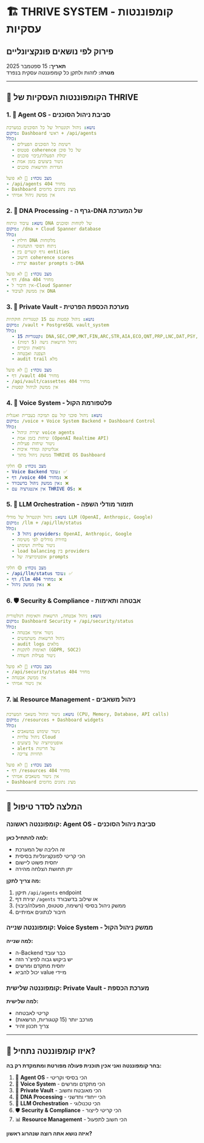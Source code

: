 # 🏗️ THRIVE SYSTEM - קומפוננטות עסקיות
## פירוק לפי נושאים פונקציונליים

**תאריך:** 15 ספטמבר 2025  
**מטרה:** לזהות ולתקן כל קומפוננטה עסקית בנפרד  

---

## 🎯 הקומפוננטות העסקיות של THRIVE

### 1. 🤖 **Agent OS - סביבת ניהול הסוכנים**
```yaml
נושא: ניהול וקונטרול של כל הסוכנים במערכת
מיקום: Dashboard ראשי + /api/agents
כולל:
  - רשימת כל הסוכנים הפעילים
  - סטטוס coherence של כל סוכן
  - יכולת הפעלה/כיבוי סוכנים
  - ניטור ביצועים בזמן אמת
  - הגדרות והרשאות סוכנים

מצב נוכחי: 🔴 לא פועל
- /api/agents מחזיר 404
- Dashboard מציג נתונים מדומים
- אין ממשק ניהול אמיתי
```

### 2. 🧬 **DNA Processing - גרף ה-DNA של המערכת**
```yaml
נושא: עיבוד וניתוח DNA של לקוחות וסוכנים
מיקום: /dna + Cloud Spanner database
כולל:
  - חילוץ DNA מלקוחות
  - ניתוח דפוסי התנהגות
  - גרף קשרים בין entities
  - חישוב coherence scores
  - יצירת master prompts מ-DNA

מצב נוכחי: 🔴 לא פועל
- דף /dna מחזיר 404
- אין חיבור ל-Cloud Spanner
- אין ממשק לעיבוד DNA
```

### 3. 🔐 **Private Vault - מערכת הכספת הפרטית**
```yaml
נושא: ניהול קסטות עם 15 קטגוריות חוקתיות
מיקום: /vault + PostgreSQL vault_system
כולל:
  - 15 קטגוריות: DNA,SEC,CMP,MKT,FIN,ARC,STR,AIA,ECO,QNT,PRP,LNC,DAT,PSY,INV
  - ניהול הרשאות גישה (5 רמות)
  - גרסאות וגיבויים
  - הצפנה ואבטחה
  - audit trail מלא

מצב נוכחי: 🔴 לא פועל
- דף /vault מחזיר 404
- /api/vault/cassettes מחזיר 404
- אין ממשק לניהול קסטות
```

### 4. 🎤 **Voice System - פלטפורמת הקול**
```yaml
נושא: ניהול סוכני קול עם תמיכה בעברית ואנגלית
מיקום: /voice + Voice System Backend + Dashboard Control
כולל:
  - יצירת וניהול voice agents
  - שיחות בזמן אמת (OpenAI Realtime API)
  - ניטור שיחות פעילות
  - אנליטיקה ומדדי איכות
  - ממשק ניהול מתוך THRIVE OS Dashboard

מצב נוכחי: 🟡 חלקי
- Voice Backend עובד: ✅
- דף /voice מחזיר 404: ❌
- אין ממשק ניהול בדשבורד: ❌
- אין אינטגרציה עם THRIVE OS: ❌
```

### 5. 🧠 **LLM Orchestration - תזמור מודלי השפה**
```yaml
נושא: ניהול וקונטרול של מודלי LLM (OpenAI, Anthropic, Google)
מיקום: /llm + /api/llm/status
כולל:
  - ניהול 3 providers: OpenAI, Anthropic, Google
  - בחירת מודלים לפי משימה
  - ניטור עלויות ושימוש
  - load balancing בין providers
  - אופטימיזציה של prompts

מצב נוכחי: 🟡 חלקי
- /api/llm/status עובד: ✅
- דף /llm מחזיר 404: ❌
- אין ממשק ניהול: ❌
```

### 6. 🛡️ **Security & Compliance - אבטחה ותאימות**
```yaml
נושא: ניהול אבטחה, הרשאות ותאימות רגולטורית
מיקום: Dashboard Security + /api/security/status
כולל:
  - ניטור איומי אבטחה
  - ניהול הרשאות משתמשים
  - audit logs מלאים
  - תאימות לתקנות (GDPR, SOC2)
  - ניטור פעילות חשודה

מצב נוכחי: 🔴 לא פועל
- /api/security/status מחזיר 404
- אין ממשק אבטחה
- אין ניטור אמיתי
```

### 7. 📊 **Resource Management - ניהול משאבים**
```yaml
נושא: ניטור וניהול משאבי המערכת (CPU, Memory, Database, API calls)
מיקום: /resources + Dashboard widgets
כולל:
  - ניטור שימוש במשאבים
  - ניהול עלויות Cloud
  - אופטימיזציה של ביצועים
  - alerts על חריגות
  - תחזיות צריכה

מצב נוכחי: 🔴 לא פועל
- דף /resources מחזיר 404
- אין ניטור משאבים אמיתי
- Dashboard מציג נתונים מדומים
```

---

## 🎯 המלצה לסדר טיפול

### **קומפוננטה ראשונה: Agent OS - סביבת ניהול הסוכנים**
**למה להתחיל כאן:**
- זה הליבה של המערכת
- הכי קריטי לפונקציונליות בסיסית
- יחסית פשוט ליישום
- יתן תחושת הצלחה מהירה

**מה צריך לתקן:**
1. תיקון `/api/agents` endpoint
2. יצירת דף `/agents` או שילוב בדשבורד
3. ממשק ניהול בסיסי (רשימה, סטטוס, הפעלה/כיבוי)
4. חיבור לנתונים אמיתיים

### **קומפוננטה שנייה: Voice System - ממשק ניהול הקול**
**למה שנייה:**
- ה-Backend כבר עובד
- יש ביקוש גבוה לפיצ'ר הזה
- יחסית מתקדם ומרשים
- יכול להביא value מיידי

### **קומפוננטה שלישית: Private Vault - מערכת הכספת**
**למה שלישית:**
- קריטי לאבטחה
- מורכב יותר (15 קטגוריות, הרשאות)
- צריך תכנון זהיר

---

## 🚀 איזו קומפוננטה נתחיל?

**בחר קומפוננטה ואני אכין תוכנית פעולה מפורטת ומתמקדת רק בה:**

1. 🤖 **Agent OS** - הכי בסיסי וקריטי
2. 🎤 **Voice System** - הכי מתקדם ומרשים  
3. 🔐 **Private Vault** - הכי מאובטח וחשוב
4. 🧬 **DNA Processing** - הכי ייחודי וחדשני
5. 🧠 **LLM Orchestration** - הכי טכנולוגי
6. 🛡️ **Security & Compliance** - הכי קריטי לייצור
7. 📊 **Resource Management** - הכי חשוב לתפעול

**איזה נושא אתה רוצה שנהרוג ראשון?**

